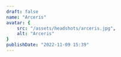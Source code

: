 ```yaml
---
draft: false
name: "Arceris"
avatar: {
    src: "/assets/headshots/arceris.jpg",
    alt: "Arceris"
}
publishDate: "2022-11-09 15:39"
---
```

